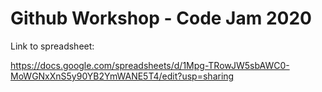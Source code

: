# Github Workshop - Code Jam 2020

Link to spreadsheet:

https://docs.google.com/spreadsheets/d/1Mpg-TRowJW5sbAWC0-MoWGNxXnS5y90YB2YmWANE5T4/edit?usp=sharing
